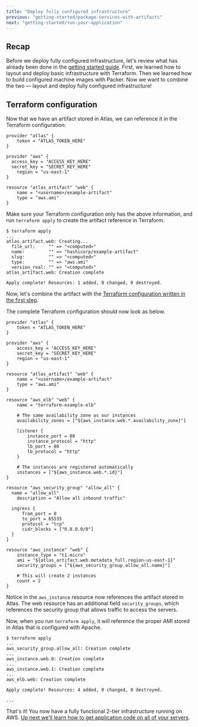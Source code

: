 ```yaml
---
title: "Deploy fully configured infrastructure"
previous: "getting-started/package-services-with-artifacts"
next: "getting-started/run-your-application"
---
```

## Recap
Before we deploy fully configured infrastructure, let's review what has already been done in the [getting started guide](/help/getting-started/getting-started-overview). First, we learned how to layout and deploy basic infrastructure with Terraform. Then we learned how to build configured machine images with Packer. Now we want to combine the two — layout and deploy fully configured infrastructure!

## Terraform configuration
Now that we have an artifact stored in Atlas, we can reference it in the Terraform configuration:

	provider "atlas" {
	    token = "ATLAS_TOKEN_HERE"
	}

	provider "aws" {
	  access_key = "ACCESS_KEY_HERE"
	  secret_key = "SECRET_KEY_HERE"
	    region = "us-east-1"
	}

	resource "atlas_artifact" "web" {
	    name = "<username>/example-artifact"
	    type = "aws.ami"
	}

Make sure your Terraform configuration only has the above information, and run `terraform apply` to create the artifact reference in Terraform. 

	$ terraform apply
	...
	atlas_artifact.web: Creating...
	  file_url:     "" => "<computed>"
	  name:         "" => "hashicorp/example-artifact"
	  slug:         "" => "<computed>"
	  type:         "" => "aws.ami"
	  version_real: "" => "<computed>"
	atlas_artifact.web: Creation complete

	Apply complete! Resources: 1 added, 0 changed, 0 destroyed.

Now, let's combine the artifact with the [Terraform configuration written in the first step](/help/getting-started/layout-infrastructure). 

The complete Terraform configuration should now look as below. 

	provider "atlas" {
	    token = "ATLAS_TOKEN_HERE"
	}

	provider "aws" {
	    access_key = "ACCESS_KEY_HERE"
	    secret_key = "SECRET_KEY_HERE"
	    region = "us-east-1"
	}

	resource "atlas_artifact" "web" {
	    name = "<username>/example-artifact"
	    type = "aws.ami"
	}

	resource "aws_elb" "web" {
	    name = "terraform-example-elb"

	    # The same availability zone as our instances
	    availability_zones = ["${aws_instance.web.*.availability_zone}"]

	    listener {
	        instance_port = 80
	        instance_protocol = "http"
	        lb_port = 80
	        lb_protocol = "http"
	    }

	    # The instances are registered automatically
	    instances = ["${aws_instance.web.*.id}"]
	}

	resource "aws_security_group" "allow_all" {
	  name = "allow_all"
	    description = "Allow all inbound traffic"

	  ingress {
	      from_port = 0
	      to_port = 65535
	      protocol = "tcp"
	      cidr_blocks = ["0.0.0.0/0"]
	  }
	}

	resource "aws_instance" "web" {
	    instance_type = "t1.micro"
	    ami = "${atlas_artifact.web.metadata_full.region-us-east-1}"
	    security_groups = ["${aws_security_group.allow_all.name}"]

	    # This will create 2 instances
	    count = 2
	}


Notice in the `aws_instance` resource now references the artifact stored in Atlas. The web resource has an additional field `security_groups`, which references the security group that allows traffic to access the servers.

Now, when you run `terraform apply`, it will reference the proper AMI stored in Atlas that is configured with Apache.

	$ terraform apply
	...
	aws_security_group.allow_all: Creation complete
	...
	aws_instance.web.0: Creation complete
	...
	aws_instance.web.1: Creation complete
	...
	aws_elb.web: Creation complete

	Apply complete! Resources: 4 added, 0 changed, 0 destroyed.

	...

That's it! You now have a fully functional 2-tier infrastructure running on AWS. [Up next we'll learn how to get application code on all of your servers](/help/getting-started/run-your-application).
